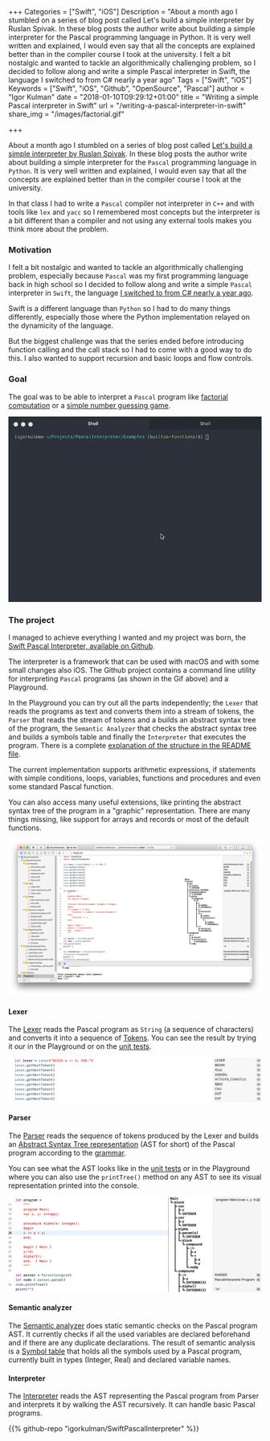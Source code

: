 +++
Categories = ["Swift", "iOS"]
Description = "About a month ago I stumbled on a series of blog post called Let's build a simple interpreter by Ruslan Spivak. In these blog posts the author write about building a simple interpreter for the Pascal programming language in Python. It is very well written and explained, I would even say that all the concepts are explained better than in the compiler course I took at the university. I felt a bit nostalgic and wanted to tackle an algorithmically challenging problem, so I decided to follow along and write a simple Pascal interpreter in Swift, the language I switched to from C# nearly a year ago"
Tags = ["Swift", "iOS"]
Keywords = ["Swift", "iOS", "Github", "OpenSource", "Pascal"]
author = "Igor Kulman"
date = "2018-01-10T09:29:12+01:00"
title = "Writing a simple Pascal interpreter in Swift"
url = "/writing-a-pascal-interpreter-in-swift"
share_img = "/images/factorial.gif"

+++

About a month ago I stumbled on a series of blog post called [Let's build a simple interpreter by Ruslan Spivak](https://ruslanspivak.com/lsbasi-part1/). In these blog posts the author write about building a simple interpreter for the `Pascal` programming language in `Python`. It is very well written and explained, I would even say that all the concepts are explained better than in the compiler course I took at the university.

In that class I had to write a `Pascal` compiler not interpreter in `C++` and with tools like `lex` and `yacc` so I remembered most concepts but the interpreter is a bit different than a compiler and not using any external tools makes you think more about the problem.

### Motivation

I felt a bit nostalgic and wanted to tackle an algorithmically challenging problem, especially because  `Pascal` was my first programming language back in high school so I decided to follow along and write a simple `Pascal` interpreter in `Swift`, the language [I switched to from C# nearly a year ago](https://blog.kulman.sk/my-experience-with-swift-after-9-months/).

Swift is a different language than `Python` so I had to do many things differently, especially those where the Python implementation relayed on the dynamicity of the language. 

But the biggest challenge was that the series ended before introducing function calling and the call stack so I had to come with a good way to do this. I also wanted to support recursion and basic loops and flow controls.

### Goal

The goal was to be able to interpret a `Pascal` program like [factorial computation](https://github.com/igorkulman/SwiftPascalInterpreter/blob/master/Examples/factorial.pas) or a [simple number guessing game](https://github.com/igorkulman/SwiftPascalInterpreter/blob/master/Examples/game.pas).

![Interpreting a Pascal program](factorial.gif)

<!--more-->

### The project

I managed to achieve everything I wanted and my project was born, the [Swift Pascal Interpreter, available on Github](https://github.com/igorkulman/SwiftPascalInterpreter).

The interpreter is a framework that can be used with macOS and with some small changes also iOS. The Github project contains a command line utility for interpreting `Pascal` programs (as shown in the Gif above) and a Playground. 

In the Playground you can try out all the parts independently; the `Lexer` that reads the programs as text and converts them into a stream of tokens, the `Parser` that reads the stream of tokens and a builds an abstract syntax tree of the program, the `Semantic Analyzer` that checks the abstract syntax tree and builds a symbols table and finally the `Interpreter` that executes the program. There is a complete [explanation of the structure in the README file](https://github.com/igorkulman/SwiftPascalInterpreter).

The current implementation supports arithmetic expressions, if statements with simple conditions, loops, variables, functions and procedures and even some standard Pascal function.

You can also access many useful extensions, like printing the abstract syntax tree of the program in a "graphic" representation. There are many things missing, like support for arrays and records or most of the default functions. 

![Project playground](playground.png)

#### Lexer

The [Lexer](https://github.com/igorkulman/SwiftPascalInterpreter/PascalInterpreter/PascalInterpreter/Lexer/Lexer.swift) reads the Pascal program as `String` (a sequence of characters) and converts it into a sequence of [Tokens](https://github.com/igorkulman/SwiftPascalInterpreter/PascalInterpreter/PascalInterpreter/Lexer/Token.swift). You can see the result by trying it our in the Playground or on the [unit tests](https://github.com/igorkulman/SwiftPascalInterpreter/PascalInterpreter/PascalInterpreterTests/LexerTests.swift).

![Lexer](lexer.png)

#### Parser

The [Parser](https://github.com/igorkulman/SwiftPascalInterpreter/PascalInterpreter/PascalInterpreter/Parser/Parser.swift) reads the sequence of tokens produced by the Lexer and builds an [Abstract Syntax Tree representation](https://github.com/igorkulman/SwiftPascalInterpreter/PascalInterpreter/PascalInterpreter/Parser/AST.swift) (AST for short) of the Pascal program according to the [grammar](https://github.com/igorkulman/SwiftPascalInterpreter/grammar.md). 

You can see what the AST looks like in the [unit tests](https://github.com/igorkulman/SwiftPascalInterpreter/PascalInterpreter/PascalInterpreterTests/ParserTests.swift) or in the Playground where you can also use the `printTree()` method on any AST to see its visual representation printed into the console.

![Parser](parser.png)

#### Semantic analyzer

The [Semantic analyzer](https://github.com/igorkulman/SwiftPascalInterpreter/PascalInterpreter/PascalInterpreter/Semantic%20analyzer/SemanticAnalyzer.swift) does static semantic checks on the Pascal program AST. It currently checks if all the used variables are declared beforehand and if there are any duplicate declarations. The result of semantic analysis is a [Symbol table](https://github.com/igorkulman/SwiftPascalInterpreter/PascalInterpreter/PascalInterpreter/Semantic%20analyzer/SymbolTable.swift) that holds all the symbols used by a Pascal program, currently built in types (Integer, Real) and declared variable names. 

#### Interpreter

The [Interpreter](https://github.com/igorkulman/SwiftPascalInterpreter/PascalInterpreter/PascalInterpreter/Interpreter/Interpreter.swift) reads the AST representing the Pascal program from Parser and interprets it by walking the AST recursively. It can handle basic Pascal programs.

{{% github-repo "igorkulman/SwiftPascalInterpreter" %}}
